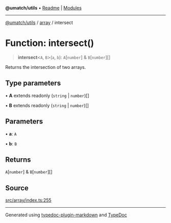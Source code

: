 **@umatch/utils** • [Readme](../../index.md) \| [Modules](../../modules.md)

***

[@umatch/utils](../../modules.md) / [array](../index.md) / intersect

# Function: intersect()

> **intersect**\<`A`, `B`\>(`a`, `b`): `A`\[`number`\] & `B`\[`number`\][]

Returns the intersection of two arrays.

## Type parameters

• **A** extends readonly (`string` \| `number`)[]

• **B** extends readonly (`string` \| `number`)[]

## Parameters

• **a**: `A`

• **b**: `B`

## Returns

`A`\[`number`\] & `B`\[`number`\][]

## Source

[src/array/index.ts:255](https://github.com/umatch-oficial/utils/blob/7d512db/src/array/index.ts#L255)

***

Generated using [typedoc-plugin-markdown](https://www.npmjs.com/package/typedoc-plugin-markdown) and [TypeDoc](https://typedoc.org/)
